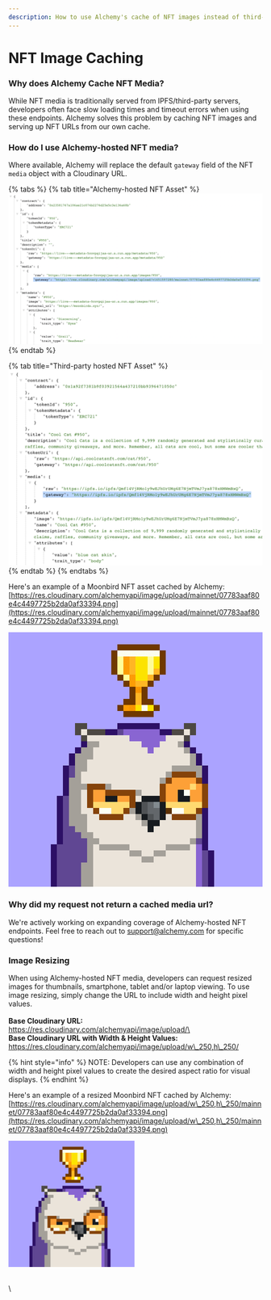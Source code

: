 ```yaml
---
description: How to use Alchemy's cache of NFT images instead of third-party services
---
```


# NFT Image Caching

### Why does Alchemy Cache NFT Media?

While NFT media is traditionally served from IPFS/third-party servers, developers often face slow loading times and timeout errors when using these endpoints. Alchemy solves this problem by caching NFT images and serving up NFT URLs from our own cache.&#x20;

### How do I use Alchemy-hosted NFT media?

Where available, Alchemy will replace the default `gateway` field of the NFT `media` object with a Cloudinary URL.&#x20;

{% tabs %}
{% tab title="Alchemy-hosted NFT Asset" %}
![Alchemy-hosted NFT Asset](<../../../.gitbook/assets/Screen Shot 2022-05-25 at 4.56.25 PM.png>)
{% endtab %}

{% tab title="Third-party hosted NFT Asset" %}
![Third-party hosted NFT Asset](<../../../.gitbook/assets/Screen Shot 2022-05-25 at 4.55.23 PM.png>)
{% endtab %}
{% endtabs %}

Here's an example of a Moonbird NFT asset cached by Alchemy:\
[https://res.cloudinary.com/alchemyapi/image/upload/mainnet/07783aaf80e4c4497725b2da0af33394.png](https://res.cloudinary.com/alchemyapi/image/upload/mainnet/07783aaf80e4c4497725b2da0af33394.png)

![](<../../../.gitbook/assets/image (45).png>)

### Why did my request not return a cached media url?

We're actively working on expanding coverage of Alchemy-hosted NFT endpoints. Feel free to reach out to support@alchemy.com for specific questions!



### Image Resizing

When using Alchemy-hosted NFT media, developers can request resized images for thumbnails, smartphone, tablet and/or laptop viewing. To use image resizing, simply change the URL to include width and height pixel values.\
\
**Base Cloudinary URL:**\
https://res.cloudinary.com/alchemyapi/image/upload/\
\
**Base Cloudinary URL with Width & Height Values:**\
https://res.cloudinary.com/alchemyapi/image/upload/w\_250,h\_250/

{% hint style="info" %}
NOTE: Developers can use any combination of width and height pixel values to create the desired aspect ratio for visual displays.
{% endhint %}

Here's an example of a resized Moonbird NFT cached by Alchemy:\
[https://res.cloudinary.com/alchemyapi/image/upload/w\_250,h\_250/mainnet/07783aaf80e4c4497725b2da0af33394.png](https://res.cloudinary.com/alchemyapi/image/upload/w\_250,h\_250/mainnet/07783aaf80e4c4497725b2da0af33394.png)

<img src="../../../.gitbook/assets/image (46).png" alt="" data-size="original">

\
\
